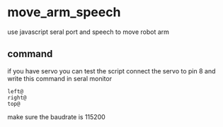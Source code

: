 # move_arm_speech
use javascript seral port and speech to move robot arm

## command
if you have servo you can test the script connect the servo to pin 8 and write this command in seral monitor

```
left@
right@
top@
```

make sure the baudrate is 115200
